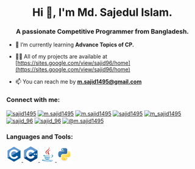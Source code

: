 <h1 align="center">Hi 👋, I'm Md. Sajedul Islam.</h1>
<h3 align="center">A passionate Competitive Programmer from Bangladesh.</h3>

- 🌱 I’m currently learning **Advance Topics of CP.**

- 👨‍💻 All of my projects are available at [https://sites.google.com/view/sajid96/home](https://sites.google.com/view/sajid96/home)

- 📫 You can reach me by **m.sajid1495@gmail.com**

<h3 align="left">Connect with me:</h3>
<p align="left">
<a href="https://linkedin.com/in/sajid1495" target="blank"><img align="center" src="https://raw.githubusercontent.com/rahuldkjain/github-profile-readme-generator/master/src/images/icons/Social/linked-in-alt.svg" alt="sajid1495" height="30" width="40" /></a>
<a href="https://facebook.com/m.sajid1495" target="blank"><img align="center" src="https://raw.githubusercontent.com/rahuldkjain/github-profile-readme-generator/master/src/images/icons/Social/facebook.svg" alt="m.sajid1495" height="30" width="40" /></a>
<a href="https://instagram.com/m.sajid1495" target="blank"><img align="center" src="https://raw.githubusercontent.com/rahuldkjain/github-profile-readme-generator/master/src/images/icons/Social/instagram.svg" alt="m.sajid1495" height="30" width="40" /></a>
<a href="https://www.codechef.com/users/sajid1495" target="blank"><img align="center" src="https://cdn.jsdelivr.net/npm/simple-icons@3.1.0/icons/codechef.svg" alt="sajid1495" height="30" width="40" /></a>
<a href="https://www.hackerrank.com/m_sajid1495" target="blank"><img align="center" src="https://raw.githubusercontent.com/rahuldkjain/github-profile-readme-generator/master/src/images/icons/Social/hackerrank.svg" alt="m_sajid1495" height="30" width="40" /></a>
<a href="https://codeforces.com/profile/sajid_96" target="blank"><img align="center" src="https://raw.githubusercontent.com/rahuldkjain/github-profile-readme-generator/master/src/images/icons/Social/codeforces.svg" alt="sajid_96" height="30" width="40" /></a>
<a href="https://www.leetcode.com/sajid_96" target="blank"><img align="center" src="https://raw.githubusercontent.com/rahuldkjain/github-profile-readme-generator/master/src/images/icons/Social/leet-code.svg" alt="sajid_96" height="30" width="40" /></a>
<a href="https://www.hackerearth.com/@m.sajid1495" target="blank"><img align="center" src="https://raw.githubusercontent.com/rahuldkjain/github-profile-readme-generator/master/src/images/icons/Social/hackerearth.svg" alt="@m.sajid1495" height="30" width="40" /></a>
</p>

<h3 align="left">Languages and Tools:</h3>
<p align="left"> <a href="https://www.cprogramming.com/" target="_blank" rel="noreferrer"> <img src="https://raw.githubusercontent.com/devicons/devicon/master/icons/c/c-original.svg" alt="c" width="40" height="40"/> </a> <a href="https://www.w3schools.com/cpp/" target="_blank" rel="noreferrer"> <img src="https://raw.githubusercontent.com/devicons/devicon/master/icons/cplusplus/cplusplus-original.svg" alt="cplusplus" width="40" height="40"/> </a> <a href="https://www.java.com" target="_blank" rel="noreferrer"> <img src="https://raw.githubusercontent.com/devicons/devicon/master/icons/java/java-original.svg" alt="java" width="40" height="40"/> </a> <a href="https://www.python.org" target="_blank" rel="noreferrer"> <img src="https://raw.githubusercontent.com/devicons/devicon/master/icons/python/python-original.svg" alt="python" width="40" height="40"/> </a> </p>
